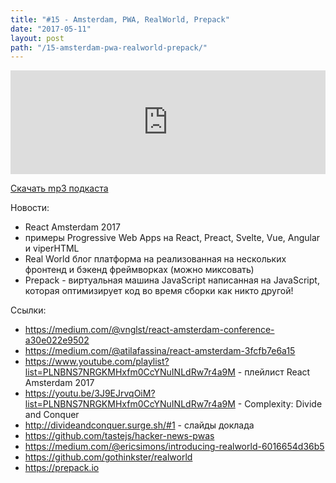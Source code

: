 ```yaml
---
title: "#15 - Amsterdam, PWA, RealWorld, Prepack"
date: "2017-05-11"
layout: post
path: "/15-amsterdam-pwa-realworld-prepack/"
---
```


<iframe width="100%" height="166" scrolling="no" frameborder="no" src="https://w.soundcloud.com/player/?url=https%3A//api.soundcloud.com/tracks/322075095&amp;color=ff5500&amp;auto_play=false&amp;hide_related=false&amp;show_comments=true&amp;show_user=true&amp;show_reposts=false"></iframe>

<a href="https://5minreact.podster.fm/15/download/audio.mp3?download=yes&media=file"><i class="fa fa-download"></i> Скачать mp3 подкаста</a>

Новости: 
- React Amsterdam 2017
- примеры Progressive Web Apps на React, Preact, Svelte, Vue, Angular и viperHTML
- Real World блог платформа на реализованная на нескольких фронтенд и бэкенд фреймворках (можно миксовать)
- Prepack - виртуальная машина JavaScript написанная на JavaScript, которая оптимизирует код во время сборки как никто другой!

Ссылки:
- https://medium.com/@vnglst/react-amsterdam-conference-a30e022e9502
- https://medium.com/@atilafassina/react-amsterdam-3fcfb7e6a15
- https://www.youtube.com/playlist?list=PLNBNS7NRGKMHxfm0CcYNuINLdRw7r4a9M - плейлист React Amsterdam 2017
- https://youtu.be/3J9EJrvqOiM?list=PLNBNS7NRGKMHxfm0CcYNuINLdRw7r4a9M - Complexity: Divide and Conquer
- http://divideandconquer.surge.sh/#1 - слайды доклада
- https://github.com/tastejs/hacker-news-pwas
- https://medium.com/@ericsimons/introducing-realworld-6016654d36b5
- https://github.com/gothinkster/realworld
- https://prepack.io